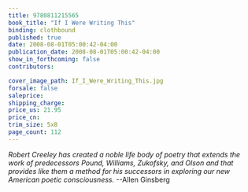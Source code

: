 ```yaml
---
title: 9780811215565
book_title: "If I Were Writing This"
binding: clothbound
published: true
date: 2008-08-01T05:00:42-04:00
publication_date: 2008-08-01T05:00:42-04:00
show_in_forthcoming: false
contributors:

cover_image_path: If_I_Were_Writing_This.jpg
forsale: false
saleprice:
shipping_charge:
price_us: 21.95
price_cn:
trim_size: 5x8
page_count: 112
---
```

_Robert Creeley has created a noble life body of poetry that extends the work of predecessors Pound, Williams, Zukofsky, and Olson and that provides like them a method for his successors in exploring our new American poetic consciousness._ --Allen Ginsberg

